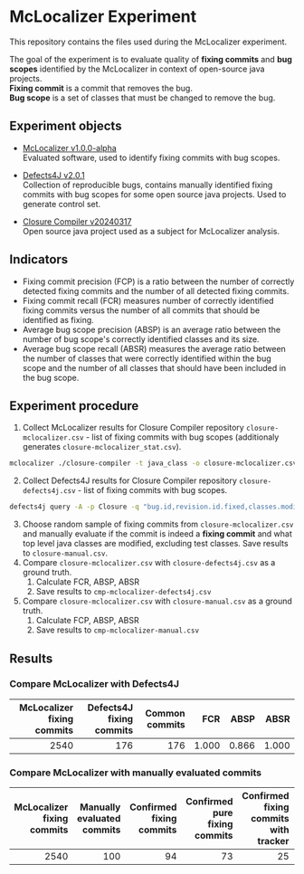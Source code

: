 # McLocalizer Experiment

This repository contains the files used during the McLocalizer experiment.

The goal of the experiment is to evaluate quality of **fixing commits** and **bug scopes** identified by the McLocalizer in context of open-source java projects. <br>
**Fixing commit** is a commit that removes the bug. <br>
**Bug scope** is a set of classes that must be changed to remove the bug. <br>

## Experiment objects

* [McLocalizer v1.0.0-alpha](https://github.com/jkbkasprzak/mclocalizer/releases/tag/v1.0.0-alpha) <br>
Evaluated software, used to identify fixing commits with bug scopes.

* [Defects4J v2.0.1](https://github.com/rjust/defects4j/releases/tag/v2.0.1) <br>
Collection of reproducible bugs, contains manually identified fixing commits with bug scopes for some open source java projects.
Used to generate control set.

* [Closure Compiler v20240317](https://github.com/google/closure-compiler/releases/tag/v20240317) <br>
Open source java project used as a subject for McLocalizer analysis.

## Indicators

* Fixing commit precision (FCP) is a ratio between the number of correctly detected fixing commits and the number of all detected fixing commits. 
* Fixing commit recall (FCR) measures number of correctly identified fixing commits versus the number of all commits that should be identified as fixing.
* Average bug scope precision (ABSP) is an average ratio between the number of bug scope's correctly identified classes and its size.
* Average bug scope recall (ABSR) measures the average ratio between the number of classes that were correctly identified within the bug scope and the number of all classes that should have been included in the bug scope.

## Experiment procedure

1. Collect McLocalizer results for Closure Compiler repository `closure-mclocalizer.csv` - list of fixing commits with bug scopes (additionaly generates `closure-mclocalizer_stat.csv`).
```sh
mclocalizer ./closure-compiler -t java_class -o closure-mclocalizer.csv
```
2. Collect Defects4J results for Closure Compiler repository `closure-defects4j.csv` - list of fixing commits with bug scopes.
```sh
defects4j query -A -p Closure -q "bug.id,revision.id.fixed,classes.modified" > closure-defects4j.csv
```
3. Choose random sample of fixing commits from `closure-mclocalizer.csv` and manually evaluate if the commit is indeed a **fixing commit** and what top level java classes are modified, excluding test classes. Save results to `closure-manual.csv`.
4. Compare `closure-mclocalizer.csv` with `closure-defects4j.csv` as a ground truth.
    1. Calculate FCR, ABSP, ABSR
    2. Save results to `cmp-mclocalizer-defects4j.csv`
5. Compare `closure-mclocalizer.csv` with `closure-manual.csv` as a ground truth.
    1. Calculate FCP, ABSP, ABSR
    2. Save results to `cmp-mclocalizer-manual.csv`

## Results
### Compare McLocalizer with Defects4J
|McLocalizer fixing commits|Defects4J fixing commits|Common commits|FCR|ABSP|ABSR|
|---:|---:|---:|---:|---:|---:|
|2540|176|176|1.000|0.866|1.000|

### Compare McLocalizer with manually evaluated commits
|McLocalizer fixing commits|Manually evaluated commits|Confirmed fixing commits|Confirmed pure fixing commits|Confirmed fixing commits with tracker|FCP|ABSP|ABSR|
|---:|---:|---:|---:|---:|---:|---:|---:|
|2540|100|94|73|25|0.940|1.000|1.000|
